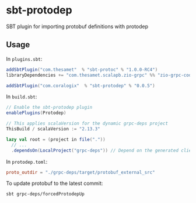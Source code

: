 # sbt-protodep
SBT plugin for importing protobuf definitions with protodep

## Usage

In `plugins.sbt`:

```scala
addSbtPlugin("com.thesamet"  % "sbt-protoc" % "1.0.0-RC4")
libraryDependencies += "com.thesamet.scalapb.zio-grpc" %% "zio-grpc-codegen" % "0.4.2"

addSbtPlugin("com.coralogix"  % "sbt-protodep" % "0.0.5")
```

In `build.sbt`:

```scala
// Enable the sbt-protodep plugin
enablePlugins(Protodep)

// This applies scalaVersion for the dynamic grpc-deps project
ThisBuild / scalaVersion := "2.13.3"

lazy val root = (project in file("."))
  // ...
  .dependsOn(LocalProject("grpc-deps")) // Depend on the generated client code

```

In `protodep.toml`:

```toml
proto_outdir = "./grpc-deps/target/protobuf_external_src"
```

To update protobuf to the latest commit:

```shell
sbt grpc-deps/forcedProtodepUp
```
